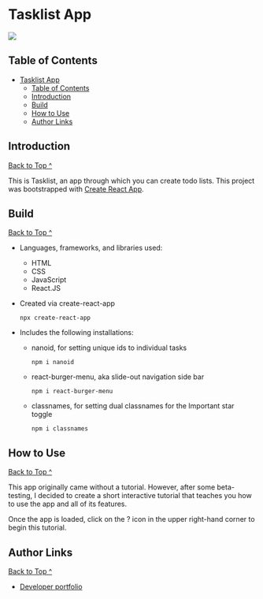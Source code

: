 # Tasklist App

![](/src/assets/images/tasklist-app-desktop.png)

## Table of Contents

- [Tasklist App](#tasklist-app)
  - [Table of Contents](#table-of-contents)
  - [Introduction](#introduction)
  - [Build](#build)
  - [How to Use](#how-to-use)
  - [Author Links](#author-links)

## Introduction

[Back to Top ^](#tasklist-app)

This is Tasklist, an app through which you can create todo lists.
This project was bootstrapped with [Create React App](https://github.com/facebook/create-react-app).

## Build

[Back to Top ^](#tasklist-app)

- Languages, frameworks, and libraries used:

  - HTML
  - CSS
  - JavaScript
  - React.JS

- Created via create-react-app

  `npx create-react-app`

- Includes the following installations:

  - nanoid, for setting unique ids to individual tasks

    `npm i nanoid`

  - react-burger-menu, aka slide-out navigation side bar

    `npm i react-burger-menu`

  - classnames, for setting dual classnames for the Important star toggle

    `npm i classnames`

## How to Use

[Back to Top ^](#tasklist-app)

This app originally came without a tutorial. However, after some beta-testing, I decided to create a short interactive tutorial that teaches you how to use the app and all of its features.

Once the app is loaded, click on the ? icon in the upper right-hand corner to begin this tutorial.

## Author Links

[Back to Top ^](#tasklist-app)

- [Developer portfolio](https://risclover.github.io/)
